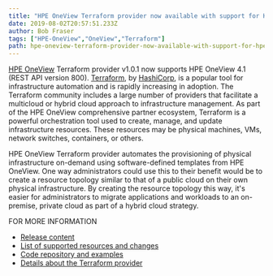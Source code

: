 ```yaml
---
title: "HPE OneView Terraform provider now available with support for HPE OneView 4.1"
date: 2019-08-02T20:57:51.233Z
author: Bob Fraser 
tags: ["HPE-OneView","OneView","Terraform"]
path: hpe-oneview-terraform-provider-now-available-with-support-for-hpe-onevie
---
```

[HPE OneView](https://hpe.com/info/oneview) Terraform provider v1.0.1 now supports HPE OneView 4.1 (REST API version 800). [Terraform](https://www.terraform.io/), by [HashiCorp](https://www.hashicorp.com/), is a popular tool for infrastructure automation and is rapidly increasing in adoption. The Terraform community includes a large number of providers that facilitate a multicloud or hybrid cloud approach to infrastructure management. As part of the HPE OneView comprehensive partner ecosystem, Terraform is a powerful orchestration tool used to create, manage, and update infrastructure resources. These resources may be physical machines, VMs, network switches, containers, or others.

HPE OneView Terraform provider automates the provisioning of physical infrastructure on-demand using software-defined templates from HPE OneView. One way administrators could use this to their benefit would be to create a resource topology similar to that of a public cloud on their own physical infrastructure. By creating the resource topology this way, it's easier for administrators to migrate applications and workloads to an on-premise, private cloud as part of a hybrid cloud strategy.

FOR MORE INFORMATION

* [Release content](https://github.com/HewlettPackard/terraform-provider-oneview/releases/tag/v1.0.1)
* [List of supported resources and changes](https://github.com/HewlettPackard/terraform-provider-oneview/blob/master/CHANGELOG.md)
* [Code repository and examples](https://github.com/HewlettPackard/terraform-provider-oneview)
* [Details about the Terraform provider](https://github.com/HewlettPackard/terraform-provider-oneview/blob/master/README.md)
